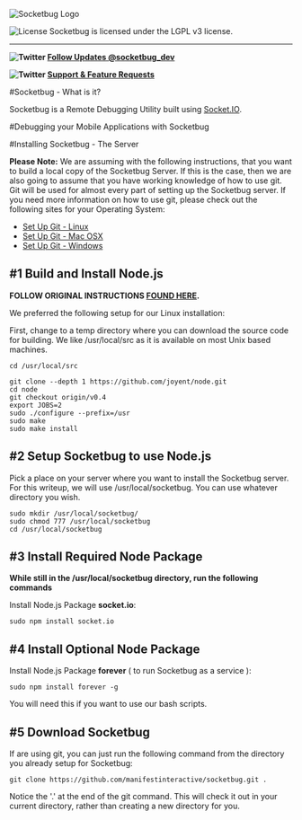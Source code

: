 ![Socketbug Logo](http://github.socketbug.com/logo.png "Socketbug - Remote Debugging using Socket.IO")

![License](http://github.socketbug.com/lgplv3.png "LGPL v3 license") Socketbug is licensed under the LGPL v3 license.

---

**![Twitter ](http://github.socketbug.com/twitter.png) [ Follow Updates @socketbug_dev](https://twitter.com/#!/socketbug_dev "Follow Socketbug on Twitter")**

**![Twitter ](http://github.socketbug.com/bug.png) [ Support & Feature Requests](http://socketbug.userecho.com/)**

#Socketbug - What is it?

Socketbug is a Remote Debugging Utility built using [Socket.IO](http://socket.io "Socket.IO").

#Debugging your Mobile Applications with Socketbug

#Installing Socketbug - The Server

**Please Note:**  We are assuming with the following instructions, that you want to build a local copy of the Socketbug Server.  If this is the case, then we are also going to assume that you have working knowledge of how to use git.  Git will be used for almost every part of setting up the Socketbug server.  If you need more information on how to use git, please check out the following sites for your Operating System:

*   [Set Up Git - Linux](http://help.github.com/mac-set-up-git/ "Set Up Git - Linux")
*   [Set Up Git - Mac OSX](http://help.github.com/linux-set-up-git "Set Up Git - Mac OSX")
*   [Set Up Git - Windows](http://help.github.com/win-set-up-git "Set Up Git - Windows")

## #1 Build and Install Node.js

**FOLLOW ORIGINAL INSTRUCTIONS [FOUND HERE](https://github.com/joyent/node/wiki/Installation "Building and Installing Node.js").**

We preferred the following setup for our Linux installation:

First, change to a temp directory where you can download the source code for building. We like /usr/local/src as it is available on most Unix based machines.

	cd /usr/local/src

    git clone --depth 1 https://github.com/joyent/node.git
    cd node
    git checkout origin/v0.4
    export JOBS=2
    sudo ./configure --prefix=/usr
    sudo make
    sudo make install

## #2 Setup Socketbug to use Node.js

Pick a place on your server where you want to install the Socketbug server. For this writeup, we will use /usr/local/socketbug.  You can use whatever directory you wish.

	sudo mkdir /usr/local/socketbug/
	sudo chmod 777 /usr/local/socketbug
	cd /usr/local/socketbug

## #3 Install Required Node Package

**While still in the /usr/local/socketbug directory, run the following commands**

Install Node.js Package **socket.io**:

	sudo npm install socket.io
	
## #4 Install Optional Node Package

Install Node.js Package **forever** ( to run Socketbug as a service ):

	sudo npm install forever -g
	
You will need this if you want to use our bash scripts.
	
## #5 Download Socketbug

If are using git, you can just run the following command from the directory you already setup for Socketbug:

    git clone https://github.com/manifestinteractive/socketbug.git .

Notice the '.' at the end of the git command.  This will check it out in your current directory, rather than creating a new directory for you.